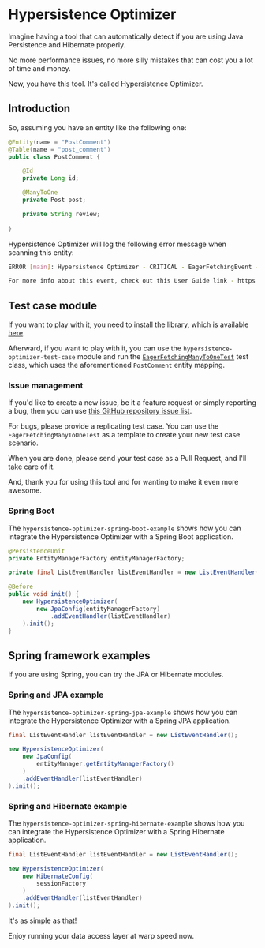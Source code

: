 # Hypersistence Optimizer

Imagine having a tool that can automatically detect if you are using Java Persistence and Hibernate properly.

No more performance issues, no more silly mistakes that can cost you a lot of time and money.

Now, you have this tool. It's called Hypersistence Optimizer.

## Introduction

So, assuming you have an entity like the following one:

```java
@Entity(name = "PostComment")
@Table(name = "post_comment")
public class PostComment {

    @Id
    private Long id;

    @ManyToOne
    private Post post;

    private String review;
    
}
```

Hypersistence Optimizer will log the following error message when scanning this entity:

```bash
ERROR [main]: Hypersistence Optimizer - CRITICAL - EagerFetchingEvent - The [post] attribute in the [io.hypersistence.optimizer.config.mapping.association.fetching.eager.EagerFetchingManyToOneTest$PostComment] entity uses eager fetching. Consider using a lazy fetching which, not only that is more efficient, but it is way more flexible when it comes to fetching data. 

For more info about this event, check out this User Guide link - https://vladmihalcea.com/hypersistence-optimizer/docs/user-guide/#EagerFetchingEvent
````

## Test case module

If you want to play with it, you need to install the library, which is available [here](https://vladmihalcea.com/hypersistence-optimizer/).

Afterward, if you want to play with it, you can use the `hypersistence-optimizer-test-case` module and run the [`EagerFetchingManyToOneTest`](https://github.com/vladmihalcea/hypersistence-optimizer/blob/404c6841ad8e0cb4c031107ed0b4356321661034/hypersistence-optimizer-test-case/src/test/java/io/hypersistence/optimizer/hibernate/mapping/association/fetching/eager/EagerFetchingManyToOneTest.java) test class, which uses the aforementioned `PostComment` entity mapping.

### Issue management

If you'd like to create a new issue, be it a feature request or simply reporting a bug, then you can use [this GitHub repository issue list](https://github.com/vladmihalcea/hypersistence-optimizer/issues).

For bugs, please provide a replicating test case. You can use the `EagerFetchingManyToOneTest` as a template to create your new test case scenario.

When you are done, please send your test case as a Pull Request, and I'll take care of it.

And, thank you for using this tool and for wanting to make it even more awesome.

### Spring Boot

The `hypersistence-optimizer-spring-boot-example` shows how you can integrate the Hypersistence Optimizer with a Spring Boot application.

````java
@PersistenceUnit
private EntityManagerFactory entityManagerFactory;

private final ListEventHandler listEventHandler = new ListEventHandler();

@Before
public void init() {
    new HypersistenceOptimizer(
        new JpaConfig(entityManagerFactory)
            .addEventHandler(listEventHandler)
    ).init();
}
````

## Spring framework examples

If you are using Spring, you can try the JPA or Hibernate modules.

### Spring and JPA example

The `hypersistence-optimizer-spring-jpa-example` shows how you can integrate the Hypersistence Optimizer with a Spring JPA application.

````java
final ListEventHandler listEventHandler = new ListEventHandler();

new HypersistenceOptimizer(
    new JpaConfig(
        entityManager.getEntityManagerFactory()
    )
    .addEventHandler(listEventHandler)
).init();
````

### Spring and Hibernate example

The `hypersistence-optimizer-spring-hibernate-example` shows how you can integrate the Hypersistence Optimizer with a Spring Hibernate application.

````java
final ListEventHandler listEventHandler = new ListEventHandler();

new HypersistenceOptimizer(
    new HibernateConfig(
        sessionFactory
    )
    .addEventHandler(listEventHandler)
).init();
````

It's as simple as that! 

Enjoy running your data access layer at warp speed now.